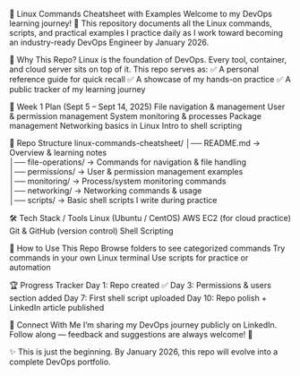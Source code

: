 📂 Linux Commands Cheatsheet with Examples
Welcome to my DevOps learning journey! 🚀
This repository documents all the Linux commands, scripts, and practical examples I practice daily as I work toward becoming an industry-ready DevOps Engineer by January 2026.

📌 Why This Repo?
Linux is the foundation of DevOps. Every tool, container, and cloud server sits on top of it.
This repo serves as:
✅ A personal reference guide for quick recall
✅ A showcase of my hands-on practice
✅ A public tracker of my learning journey

📅 Week 1 Plan (Sept 5 – Sept 14, 2025)
File navigation & management
User & permission management
System monitoring & processes
Package management
Networking basics in Linux
Intro to shell scripting

📂 Repo Structure
linux-commands-cheatsheet/
│── README.md          → Overview & learning notes  
│── file-operations/   → Commands for navigation & file handling  
│── permissions/       → User & permission management examples  
│── monitoring/        → Process/system monitoring commands  
│── networking/        → Networking commands & usage  
│── scripts/           → Basic shell scripts I write during practice  

🛠️ Tech Stack / Tools
Linux (Ubuntu / CentOS)
AWS EC2 (for cloud practice)
Git & GitHub (version control)
Shell Scripting

📖 How to Use This Repo
Browse folders to see categorized commands
Try commands in your own Linux terminal
Use scripts for practice or automation

🏆 Progress Tracker
Day 1: Repo created ✅
Day 3: Permissions & users section added
Day 7: First shell script uploaded
Day 10: Repo polish + LinkedIn article published

📢 Connect With Me
I’m sharing my DevOps journey publicly on LinkedIn.
Follow along — feedback and suggestions are always welcome! 🙌

✨ This is just the beginning. By January 2026, this repo will evolve into a complete DevOps portfolio.

